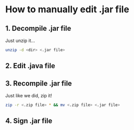 # How to manually edit .jar file

## 1. Decompile .jar file

Just unzip it...

```bash
unzip -d <dir> <.jar file>
```

## 2. Edit .java file

## 3. Recompile .jar file

Just like we did, zip it!

```bash
zip -r <.zip file> * && mv <.zip file> <.jar file>
```

## 4. Sign .jar file
